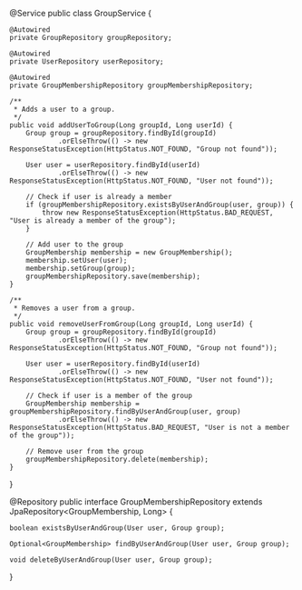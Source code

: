 @Service
public class GroupService {
    
    @Autowired
    private GroupRepository groupRepository;
    
    @Autowired
    private UserRepository userRepository;
    
    @Autowired
    private GroupMembershipRepository groupMembershipRepository;

    /**
     * Adds a user to a group.
     */
    public void addUserToGroup(Long groupId, Long userId) {
        Group group = groupRepository.findById(groupId)
                .orElseThrow(() -> new ResponseStatusException(HttpStatus.NOT_FOUND, "Group not found"));

        User user = userRepository.findById(userId)
                .orElseThrow(() -> new ResponseStatusException(HttpStatus.NOT_FOUND, "User not found"));

        // Check if user is already a member
        if (groupMembershipRepository.existsByUserAndGroup(user, group)) {
            throw new ResponseStatusException(HttpStatus.BAD_REQUEST, "User is already a member of the group");
        }

        // Add user to the group
        GroupMembership membership = new GroupMembership();
        membership.setUser(user);
        membership.setGroup(group);
        groupMembershipRepository.save(membership);
    }

    /**
     * Removes a user from a group.
     */
    public void removeUserFromGroup(Long groupId, Long userId) {
        Group group = groupRepository.findById(groupId)
                .orElseThrow(() -> new ResponseStatusException(HttpStatus.NOT_FOUND, "Group not found"));

        User user = userRepository.findById(userId)
                .orElseThrow(() -> new ResponseStatusException(HttpStatus.NOT_FOUND, "User not found"));

        // Check if user is a member of the group
        GroupMembership membership = groupMembershipRepository.findByUserAndGroup(user, group)
                .orElseThrow(() -> new ResponseStatusException(HttpStatus.BAD_REQUEST, "User is not a member of the group"));

        // Remove user from the group
        groupMembershipRepository.delete(membership);
    }
}





@Repository
public interface GroupMembershipRepository extends JpaRepository<GroupMembership, Long> {

    boolean existsByUserAndGroup(User user, Group group);

    Optional<GroupMembership> findByUserAndGroup(User user, Group group);

    void deleteByUserAndGroup(User user, Group group);
}
